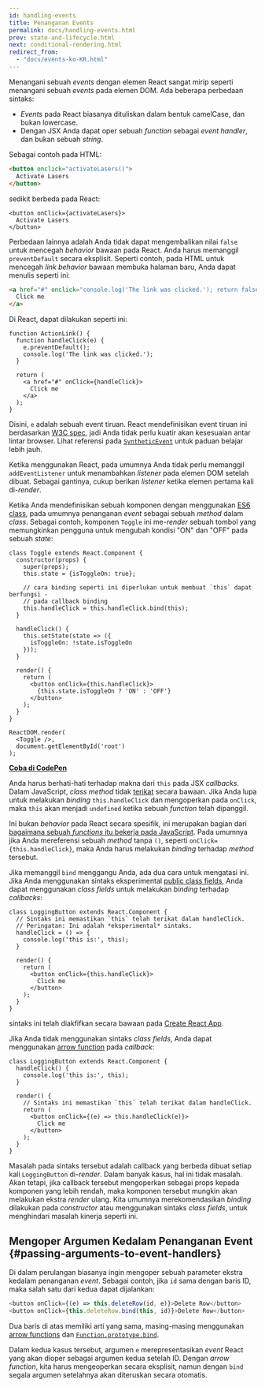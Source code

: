 ```yaml
---
id: handling-events
title: Penanganan Events
permalink: docs/handling-events.html
prev: state-and-lifecycle.html
next: conditional-rendering.html
redirect_from:
  - "docs/events-ko-KR.html"
---
```


Menangani sebuah *events* dengan elemen React sangat mirip seperti menangani sebuah *events* pada elemen DOM. Ada beberapa perbedaan sintaks:

* *Events* pada React biasanya dituliskan dalam bentuk camelCase, dan bukan lowercase.
* Dengan JSX Anda dapat oper sebuah *function* sebagai *event handler*, dan bukan sebuah *string*.

Sebagai contoh pada HTML:

```html
<button onclick="activateLasers()">
  Activate Lasers
</button>
```

sedikit berbeda pada React:

```js{1}
<button onClick={activateLasers}>
  Activate Lasers
</button>
```

Perbedaan lainnya adalah Anda tidak dapat mengembalikan nilai `false` untuk mencegah *behavior* bawaan pada React. Anda harus memanggil `preventDefault` secara eksplisit. Seperti contoh, pada HTML untuk mencegah *link behavior* bawaan membuka halaman baru, Anda dapat menulis seperti ini:

```html
<a href="#" onclick="console.log('The link was clicked.'); return false">
  Click me
</a>
```

Di React, dapat dilakukan seperti ini:

```js{2-5,8}
function ActionLink() {
  function handleClick(e) {
    e.preventDefault();
    console.log('The link was clicked.');
  }

  return (
    <a href="#" onClick={handleClick}>
      Click me
    </a>
  );
}
```

Disini, `e` adalah sebuah event tiruan. React mendefinisikan event tiruan ini berdasarkan [W3C spec](https://www.w3.org/TR/DOM-Level-3-Events/), jadi Anda tidak perlu kuatir akan kesesuaian antar lintar browser. Lihat referensi pada [`SyntheticEvent`](/docs/events.html) untuk paduan belajar lebih jauh.

Ketika menggunakan React, pada umumnya Anda tidak perlu memanggil `addEventListener` untuk menambahkan *listener* pada elemen DOM setelah dibuat. Sebagai gantinya, cukup berikan *listener* ketika elemen pertama kali di-*render*.

Ketika Anda mendefinisikan sebuah komponen dengan menggunakan [ES6 class](https://developer.mozilla.org/en/docs/Web/JavaScript/Reference/Classes), pada umumnya penanganan *event* sebagai sebuah *method* dalam *class*. Sebagai contoh, komponen `Toggle` ini me-*render* sebuah tombol yang memungkinkan pengguna untuk mengubah kondisi "ON" dan "OFF" pada sebuah *state*:

```js{6,7,10-14,18}
class Toggle extends React.Component {
  constructor(props) {
    super(props);
    this.state = {isToggleOn: true};

    // cara binding seperti ini diperlukan untuk membuat `this` dapat berfungsi -
    // pada callback binding
    this.handleClick = this.handleClick.bind(this);
  }

  handleClick() {
    this.setState(state => ({
      isToggleOn: !state.isToggleOn
    }));
  }

  render() {
    return (
      <button onClick={this.handleClick}>
        {this.state.isToggleOn ? 'ON' : 'OFF'}
      </button>
    );
  }
}

ReactDOM.render(
  <Toggle />,
  document.getElementById('root')
);
```

[**Coba di CodePen**](http://codepen.io/gaearon/pen/xEmzGg?editors=0010)

Anda harus berhati-hati terhadap makna dari `this` pada JSX *callbacks*. Dalam JavaScript, *class method* tidak [terikat](https://developer.mozilla.org/en/docs/Web/JavaScript/Reference/Global_objects/Function/bind) secara bawaan. Jika Anda lupa untuk melakukan *binding* `this.handleClick` dan mengoperkan pada `onClick`, maka `this` akan menjadi `undefined` ketika sebuah *function* telah dipanggil. 

Ini bukan *behavior* pada React secara spesifik, ini merupakan bagian dari [bagaimana sebuah *functions* itu bekerja pada JavaScript](https://www.smashingmagazine.com/2014/01/understanding-javascript-function-prototype-bind/). Pada umumnya jika Anda mereferensi sebuah *method* tanpa `()`, seperti `onClick={this.handleClick}`, maka Anda harus melakukan *binding* terhadap *method* tersebut.

Jika memanggil `bind` menggangu Anda, ada dua cara untuk mengatasi ini. Jika Anda menggunakan sintaks eksperimental [public class fields](https://babeljs.io/docs/plugins/transform-class-properties/), Anda dapat menggunakan *class fields* untuk melakukan *binding* terhadap *callbacks*:

```js{2-6}
class LoggingButton extends React.Component {
  // Sintaks ini memastikan `this` telah terikat dalam handleClick.
  // Peringatan: Ini adalah *eksperimental* sintaks.
  handleClick = () => {
    console.log('this is:', this);
  }

  render() {
    return (
      <button onClick={this.handleClick}>
        Click me
      </button>
    );
  }
}
```

sintaks ini telah diakfifkan secara bawaan pada [Create React App](https://github.com/facebookincubator/create-react-app).

Jika Anda tidak menggunakan sintaks *class fields*, Anda dapat menggunakan [arrow function](https://developer.mozilla.org/en/docs/Web/JavaScript/Reference/Functions/Arrow_functions) pada *callback*:

```js{7-9}
class LoggingButton extends React.Component {
  handleClick() {
    console.log('this is:', this);
  }

  render() {
    // Sintaks ini memastikan `this` telah terikat dalam handleClick.
    return (
      <button onClick={(e) => this.handleClick(e)}>
        Click me
      </button>
    );
  }
}
```

Masalah pada sintaks tersebut adalah callback yang berbeda dibuat setiap kali `LoggingButton` di-*render*. Dalam banyak kasus, hal ini tidak masalah. Akan tetapi, jika callback tersebut mengoperkan sebagai props kepada komponen yang lebih rendah, maka komponen tersebut mungkin akan melakukan ekstra *render* ulang. Kita umumnya merekomendasikan *binding* dilakukan pada *constructor* atau menggunakan sintaks *class fields*, untuk menghindari masalah kinerja seperti ini.

## Mengoper Argumen Kedalam Penanganan Event {#passing-arguments-to-event-handlers}

Di dalam perulangan biasanya ingin mengoper sebuah parameter ekstra kedalam penanganan *event*. Sebagai contoh, jika `id` sama dengan baris ID, maka salah satu dari kedua dapat dijalankan:

```js
<button onClick={(e) => this.deleteRow(id, e)}>Delete Row</button>
<button onClick={this.deleteRow.bind(this, id)}>Delete Row</button>
```

Dua baris di atas memiliki arti yang sama, masing-masing menggunakan [arrow functions](https://developer.mozilla.org/en-US/docs/Web/JavaScript/Reference/Functions/Arrow_functions) dan [`Function.prototype.bind`](https://developer.mozilla.org/en-US/docs/Web/JavaScript/Reference/Global_objects/Function/bind).

Dalam kedua kasus tersebut, argumen `e` merepresentasikan *event* React yang akan dioper sebagai argumen kedua setelah ID. Dengan *arrow function*, kita harus mengeoperkan secara eksplisit, namun dengan `bind` segala argumen setelahnya akan diteruskan secara otomatis.
